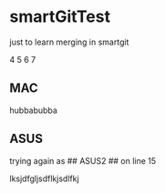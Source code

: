 # smartGitTest
just to learn merging in smartgit

4
5
6
7



## MAC ##

hubbabubba







## ASUS ##
trying again as ## ASUS2 ## on line 15





lksjdfgljsdflkjsdlfkj